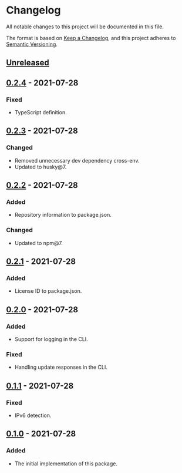 # Changelog

All notable changes to this project will be documented in this file.

The format is based on [Keep a Changelog](https://keepachangelog.com/en/1.0.0/),
and this project adheres to
[Semantic Versioning](https://semver.org/spec/v2.0.0.html).

## [Unreleased]

## [0.2.4] - 2021-07-28

### Fixed

- TypeScript definition.

## [0.2.3] - 2021-07-28

### Changed

- Removed unnecessary dev dependency cross-env.
- Updated to husky@7.

## [0.2.2] - 2021-07-28

### Added

- Repository information to package.json.

### Changed

- Updated to npm@7.

## [0.2.1] - 2021-07-28

### Added

- License ID to package.json.

## [0.2.0] - 2021-07-28

### Added

- Support for logging in the CLI.

### Fixed

- Handling update responses in the CLI.

## [0.1.1] - 2021-07-28

### Fixed

- IPv6 detection.

## [0.1.0] - 2021-07-28

### Added

- The initial implementation of this package.

[unreleased]: https://github.com/jordanbtucker/ddns-client/compare/v0.2.4...HEAD
[0.2.4]: https://github.com/jordanbtucker/ddns-client/compare/v0.2.3...v0.2.4
[0.2.3]: https://github.com/jordanbtucker/ddns-client/compare/v0.2.2...v0.2.3
[0.2.2]: https://github.com/jordanbtucker/ddns-client/compare/v0.2.1...v0.2.2
[0.2.1]: https://github.com/jordanbtucker/ddns-client/compare/v0.2.0...v0.2.1
[0.2.0]: https://github.com/jordanbtucker/ddns-client/compare/v0.1.1...v0.2.0
[0.1.1]: https://github.com/jordanbtucker/ddns-client/compare/v0.1.0...v0.1.1
[0.1.0]: https://github.com/jordanbtucker/ddns-client/releases/tag/v0.1.0
